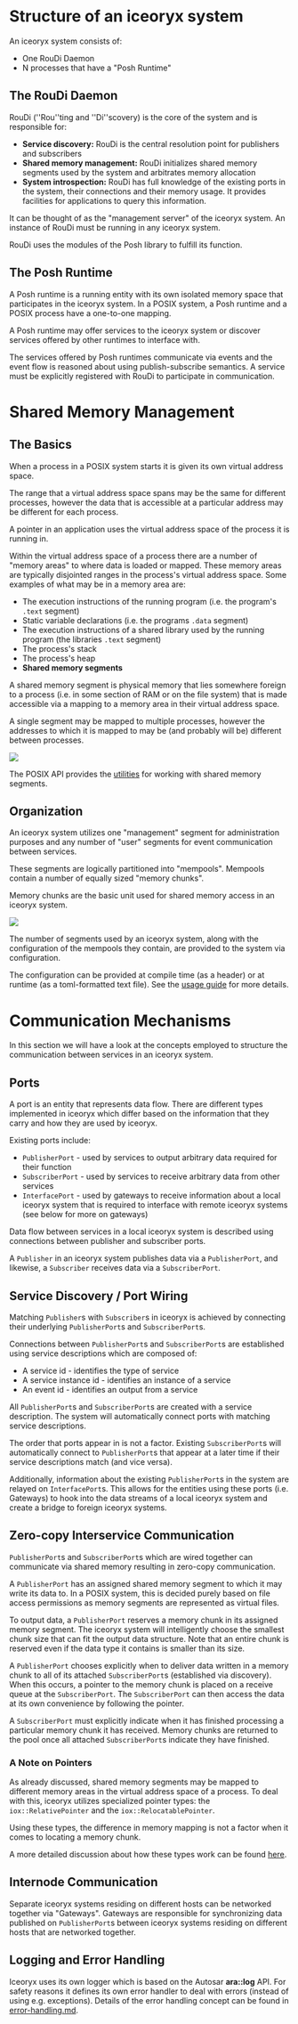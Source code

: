 <!-- @todo Move the content of this file to website/getting-started/overview.md or website/for-developers/* -->

# Structure of an iceoryx system

An iceoryx system consists of:

* One RouDi Daemon
* N processes that have a "Posh Runtime"

## The RouDi Daemon
RouDi (''Rou''ting and ''Di''scovery) is the core of the system and is responsible for:

* **Service discovery:**
RouDi is the central resolution point for publishers and subscribers
* **Shared memory management:**
RouDi initializes shared memory segments used by the system and arbitrates memory allocation
* **System introspection:**
RouDi has full knowledge of the existing ports in the system, their connections and their memory usage.
It provides facilities for applications to query this information.

It can be thought of as the "management server" of the iceoryx system. An instance of RouDi must be running in any
iceoryx system.

RouDi uses the modules of the Posh library to fulfill its function.

## The Posh Runtime
A Posh runtime is a running entity with its own isolated memory space that participates in the iceoryx system.
In a POSIX system, a Posh runtime and a POSIX process have a one-to-one mapping.

A Posh runtime may offer services to the iceoryx system or discover services offered by other runtimes to interface with.

The services offered by Posh runtimes communicate via events and the event flow is reasoned about using
publish-subscribe semantics.
A service must be explicitly registered with RouDi to participate in communication.

# Shared Memory Management
## The Basics
When a process in a POSIX system starts it is given its own virtual address space.

The range that a virtual address space spans may be the same for different processes, however the data that is
accessible at a particular address may be different for each process.

A pointer in an application uses the virtual address space of the process it is running in.

Within the virtual address space of a process there are a number of "memory areas" to where data is loaded or mapped.
These memory areas are typically disjointed ranges in the process's virtual address space.
Some examples of what may be in a memory area are:

* The execution instructions of the running program (i.e. the program's `.text` segment)
* Static variable declarations (i.e. the programs `.data` segment)
* The execution instructions of a shared library used by the running program (the libraries `.text` segment)
* The process's stack
* The process's heap
* **Shared memory segments**

A shared memory segment is physical memory that lies somewhere foreign to a process (i.e. in some section of RAM or on
the file system) that is made accessible via a mapping to a memory area in their virtual address space.

A single segment may be mapped to multiple processes, however the addresses to which it is mapped to may be
(and probably will be) different between processes.

![](fig/shared-memory-mapping.svg)

The POSIX API provides the [utilities](http://man7.org/linux/man-pages/man7/shm_overview.7.html) for working with
shared memory segments.

## Organization
An iceoryx system utilizes one "management" segment for administration purposes and any number of "user" segments for
event communication between services.

These segments are logically partitioned into "mempools". Mempools contain a number of equally sized "memory chunks".

Memory chunks are the basic unit used for shared memory access in an iceoryx system.

![](fig/memory-segment-visualization.svg)

The number of segments used by an iceoryx system, along with the configuration of the mempools they contain, are
provided to the system via configuration.

The configuration can be provided at compile time (as a header) or at runtime (as a toml-formatted text file).
See the [usage guide](website/advanced/installation-guide-for-contributors.md#iceoryx-library-build) for more details.

# Communication Mechanisms
In this section we will have a look at the concepts employed to structure the communication between
services in an iceoryx system.

## Ports
A port is an entity that represents data flow. There are different types implemented in iceoryx which differ based on
the information that they carry and how they are used by iceoryx.

Existing ports include:
* `PublisherPort` - used by services to output arbitrary data required for their function
* `SubscriberPort` - used by services to receive arbitrary data from other services
* `InterfacePort` - used by gateways to receive information about a local iceoryx system  that is required to interface
with remote iceoryx systems (see below for more on gateways)

Data flow between services in a local iceoryx system is described  using connections between publisher and subscriber
ports.

A `Publisher` in an iceoryx system publishes data via a `PublisherPort`, and likewise, a `Subscriber` receives data
via a `SubscriberPort`.

## Service Discovery / Port Wiring
Matching `Publisher`s with `Subscriber`s in iceoryx is achieved by connecting their underlying `PublisherPort`s and
`SubscriberPort`s.

Connections between `PublisherPort`s and `SubscriberPort`s are established using service descriptions which are composed of:
* A service id - identifies the type of service
* A service instance id - identifies an instance of a service
* An event id - identifies an output from a service

All `PublisherPort`s and `SubscriberPort`s are created with a service description.
The system will automatically connect ports with matching service descriptions.

The order that ports appear in is not a factor.
Existing `SubscriberPort`s will automatically connect to `PublisherPort`s that appear at a later time if their service
descriptions match (and vice versa).

Additionally, information about the existing `PublisherPort`s in the system are relayed on `InterfacePort`s. This allows
for the entities using these ports (i.e. Gateways) to hook into the data streams of a local iceoryx system and create a
bridge to foreign iceoryx systems.

## Zero-copy Interservice Communication
`PublisherPort`s and `SubscriberPort`s which are wired together can communicate via shared memory resulting in zero-copy
communication.

A `PublisherPort` has an assigned shared memory segment to which it may write its data to. In a POSIX system,
this is decided purely based on file access permissions as memory segments are represented as virtual files.

To output data, a `PublisherPort` reserves a memory chunk in its assigned memory segment.
The iceoryx system will intelligently choose the smallest chunk size that can fit the output data structure.
Note that an entire chunk is reserved even if the data type it contains is smaller than its size.

A `PublisherPort` chooses explicitly when to deliver data written in a memory chunk to all of its attached `SubscriberPort`s
(established via discovery). When this occurs, a pointer to the memory chunk is placed on a receive queue at the
`SubscriberPort`.
The `SubscriberPort` can then access the data at its own convenience by following the pointer.

A `SubscriberPort` must explicitly indicate when it has finished processing a particular memory chunk it has received.
Memory chunks are returned to the pool once all attached `SubscriberPort`s indicate they have finished.

### A Note on Pointers
As already discussed, shared memory segments may be mapped to different memory areas in the virtual address space of a
process.
To deal with this, iceoryx utilizes specialized pointer types: the `iox::RelativePointer` and
the `iox::RelocatablePointer`.

Using these types, the difference in memory mapping is not a factor when it comes to locating a memory chunk.

A more detailed discussion about how these types work can be found
[here](design/relocatable_pointer.md).

## Internode Communication
Separate iceoryx systems residing on different hosts can be networked together via "Gateways". Gateways are responsible
for synchronizing data published on `PublisherPort`s between iceoryx systems residing on different hosts that are networked
together.

## Logging and Error Handling
Iceoryx uses its own logger which is based on the Autosar **ara::log** API. For safety reasons it defines its own error handler to deal with errors (instead of using e.g. exceptions).
Details of the error handling concept can be found in [error-handling.md](./design/error-handling.md).
